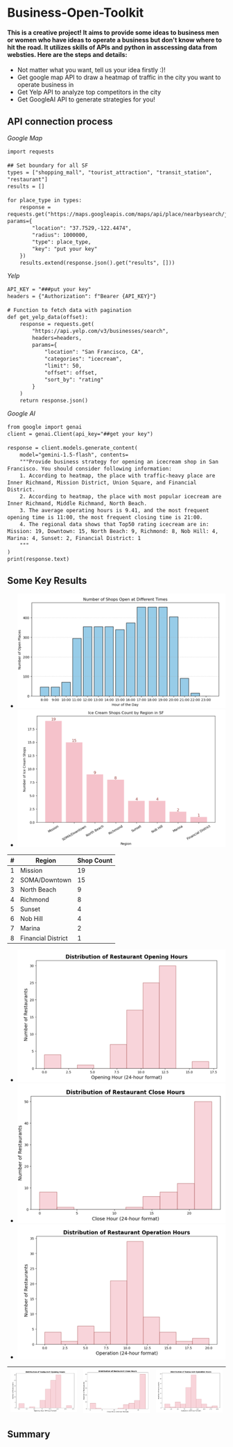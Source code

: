 # Business-Open-Toolkit
#### This is a creative project! It aims to provide some ideas to business men or women who have ideas to operate a business but don't know where to hit the road. It utilizes skills of APIs and python in asscessing data from websties. Here are the steps and details:
* Not matter what you want, tell us your idea firstly :)!
* Get google map API to draw a heatmap of traffic in the city you want to operate business in
* Get Yelp API to analyze top competitors in the city
* Get GoogleAI API to generate strategies for you! 
  
## API connection process
*Google Map*
```
import requests

## Set boundary for all SF
types = ["shopping_mall", "tourist_attraction", "transit_station", "restaurant"]
results = []

for place_type in types:
    response = requests.get("https://maps.googleapis.com/maps/api/place/nearbysearch/json", params={
        "location": "37.7529,-122.4474",
        "radius": 1000000,
        "type": place_type,
        "key": "put your key"
    })
    results.extend(response.json().get("results", []))
```
*Yelp*
```
API_KEY = "###put your key"
headers = {"Authorization": f"Bearer {API_KEY}"}

# Function to fetch data with pagination
def get_yelp_data(offset):
    response = requests.get(
        "https://api.yelp.com/v3/businesses/search",
        headers=headers,
        params={
            "location": "San Francisco, CA",
            "categories": "icecream",
            "limit": 50,
            "offset": offset,
            "sort_by": "rating"
        }
    )
    return response.json()
```
*Google AI*
```
from google import genai
client = genai.Client(api_key="##get your key")

response = client.models.generate_content(
    model="gemini-1.5-flash", contents=
    """Provide business strategy for opening an icecream shop in San Francisco. You should consider following information:
    1. According to heatmap, the place with traffic-heavy place are Inner Richmand, Mission District, Union Square, and Financial District.
    2. According to heatmap, the place with most popular icecream are Inner Richmand, Middle Richmand, North Beach.
    3. The average operating hours is 9.41, and the most frequent opening time is 11:00, the most frequent closing time is 21:00.
    4. The regional data shows that Top50 rating icecream are in: Mission: 19, Downtown: 15, North Beach: 9, Richmond: 8, Nob Hill: 4, Marina: 4, Sunset: 2, Financial District: 1
    """
)
print(response.text)
```
## Some Key Results
* ![Number of Shops open in Different Times](Photo/Google.png)
* ![Number of Shops in Different Regions of SF](Photo/icecream_count_region.png)

| # | Region              | Shop Count |
|---|---------------------|-----------|
| 1 | Mission            | 19        |
| 2 | SOMA/Downtown      | 15        |
| 3 | North Beach        | 9         |
| 4 | Richmond           | 8         |
| 5 | Sunset             | 4         |
| 6 | Nob Hill           | 4         |
| 7 | Marina             | 2         |
| 8 | Financial District | 1         |

* ![Opening time of This Shops](Photo/opening_time.png)
* ![Closing time of This Shops](Photo/close_time.png)
* ![Operation time of This Shops in Hours](Photo/operation_hours.png)

| ![Alt1](Photo/opening_time.png) | ![Alt2](Photo/close_time.png) | ![Alt3](Photo/operation_hours.png) |
|----------------------|----------------------|----------------------|

## Summary
